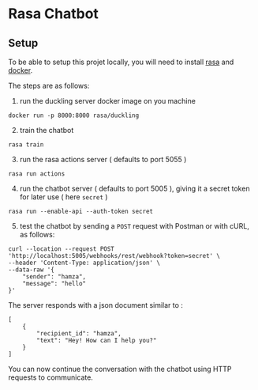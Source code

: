 # Rasa Chatbot

## Setup

To be able to setup this projet locally, you will need to install [rasa](https://rasa.com/docs/rasa/installation/) and [docker](https://docs.docker.com/engine/install/ubuntu/).

The steps are as follows: 

1. run the duckling server docker image on you machine

```
docker run -p 8000:8000 rasa/duckling
```

2. train the chatbot

```
rasa train
```

3. run the rasa actions server ( defaults to port 5055 )

```
rasa run actions
```

4. run the chatbot server ( defaults to port 5005 ), giving it a secret token for later use ( here `secret` )

```
rasa run --enable-api --auth-token secret
```

5. test the chatbot by sending a `POST` request with Postman or with cURL, as follows: 

```
curl --location --request POST 'http://localhost:5005/webhooks/rest/webhook?token=secret' \
--header 'Content-Type: application/json' \
--data-raw '{
    "sender": "hamza",
    "message": "hello"
}'
```

The server responds with a json document similar to : 

```
[
    {
        "recipient_id": "hamza",
        "text": "Hey! How can I help you?"
    }
]
```

You can now continue the conversation with the chatbot using HTTP requests to communicate.